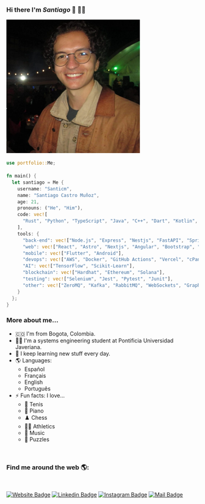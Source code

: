 ### Hi there I'm **_Santiago_** 👋 👨‍💻

<img src="./public/images/my-photo.jpeg" alt="My Photo" width="350" style="" />

```rust
use portfolio::Me;

fn main() {
  let santiago = Me {
    username: "Santicm",
    name: "Santiago Castro Muñoz",
    age: 21,
    pronouns: ("He", "Him"),
    code: vec![
      "Rust", "Python", "TypeScript", "Java", "C++", "Dart", "Kotlin", "Solidity"
    ],
    tools: {
      "back-end": vec!["Node.js", "Express", "Nestjs", "FastAPI", "Spring Boot", "Axum"],
      "web": vec!["React", "Astro", "Nextjs", "Angular", "Bootstrap", "Tailwind CSS", "Shadcn UI"],
      "mobile": vec!["Flutter", "Android"],
      "devops": vec!["AWS", "Docker", "GitHub Actions", "Vercel", "cPanel"],
      "AI": vec!["TensorFlow", "Scikit-Learn"],
      "blockchain": vec!["Hardhat", "Ethereum", "Solana"],
      "testing": vec!["Selenium", "Jest", "Pytest", "Junit"],
      "other": vec!["ZeroMQ", "Kafka", "RabbitMQ", "WebSockets", "GraphQL", "RESTful APIs"]
    }
  };
}
```

### More about me...

- 🇨🇴 I'm from Bogota, Colombia.
- 👨‍💻 I'm a systems engineering student at Pontificia Universidad Javeriana.
- 🌱 I keep learning new stuff every day.
- 🌎 Languages:
  - Español
  - Français
  - English
  - Português
- ⚡ Fun facts: I love...
  - 🎾 Tenis
  - 🎹 Piano
  - ♟️ Chess
  - 🏃‍♂️ Athletics
  - 🎵 Music
  - 🧩 Puzzles

<br>

### Find me around the web 🌎:

<br>

[![Website Badge](https://img.shields.io/badge/Website-3b5998?logo=Google-Chrome&logoColor=white&link=https://santicm.com)](https://santicm.com)
[![Linkedin Badge](https://img.shields.io/badge/-LinkedIn-222222?logo=Linkedin&logoColor=white&link=https://www.linkedin.com/in/01naveenv/)](https://www.linkedin.com/in/santiago-castro-2b2a77276/)
[![Instagram Badge](https://img.shields.io/badge/-Instagram-222222?logo=Instagram&logoColor=white&link=https://www.instagram.com/santicm23/)](https://www.instagram.com/santicm23/)
[![Mail Badge](https://img.shields.io/badge/-Mail-222222?logo=Gmail&logoColor=white&link=https://)](mailto:Santicastrom@outlook.com)
